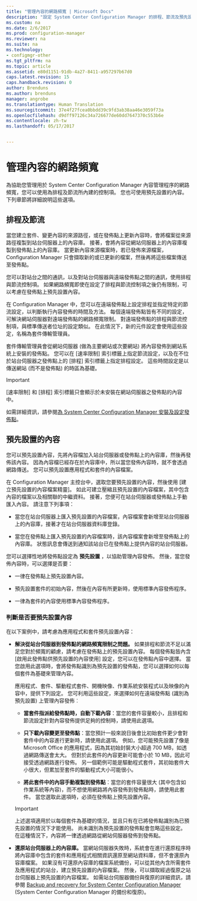 ```yaml
---
title: "管理內容的網路頻寬 | Microsoft Docs"
description: "設定 System Center Configuration Manager 的排程、節流及預先設置的內容。"
ms.custom: na
ms.date: 2/6/2017
ms.prod: configuration-manager
ms.reviewer: na
ms.suite: na
ms.technology:
- configmgr-other
ms.tgt_pltfrm: na
ms.topic: article
ms.assetid: e80d1151-91db-4a27-8411-a957297b67d0
caps.latest.revision: 15
caps.handback.revision: 0
author: Brenduns
ms.author: brenduns
manager: angrobe
ms.translationtype: Human Translation
ms.sourcegitcommit: 37e4f27fcea0bbdd39c9fd3ab38aa46e3059f73a
ms.openlocfilehash: d9dff97126c34a726677de60dd7647370c553b6e
ms.contentlocale: zh-tw
ms.lasthandoff: 05/17/2017


---
```


# <a name="manage-network-bandwidth-for-content"></a>管理內容的網路頻寬
為協助您管理用於 System Center Configuration Manager 內容管理程序的網路頻寬，您可以使用為排程及節流所內建的控制項。 您也可使用預先設置的內容。 下列章節將詳細說明這些選項。

##  <a name="BKMK_PlanningForThrottling"></a>排程及節流  

 當您建立套件、變更內容的來源路徑，或在發佈點上更新內容時，會將檔案從來源路徑複製到站台伺服器上的內容庫。 接著，會將內容從網站伺服器上的內容庫複製到發佈點上的內容庫。 當更新內容來源檔案時，若已發佈來源檔案，Configuration Manager 只會擷取新的或已更新的檔案，然後再將這些檔案傳送至發佈點。

 您可以對站台之間的通訊，以及對站台伺服器與遠端發佈點之間的通訊，使用排程與節流控制項。 如果網路頻寬即使在設定了排程與節流控制項之後仍有限制，可以考慮在發佈點上預先設置內容。  

 在 Configuration Manager 中，您可以在遠端發佈點上設定排程並指定特定的節流設定，以判斷執行內容發佈的時間及方法。 每個遠端發佈點皆有不同的設定，可解決網站伺服器對遠端發佈點的網路頻寬限制。 對遠端發佈點的排程與節流控制項，與標準傳送者位址的設定類似。 在此情況下，新的元件設定會使用這些設定，名稱為套件傳輸管理員。

 套件傳輸管理員會從網站伺服器 (做為主要網站或次要網站) 將內容發佈到網站系統上安裝的發佈點。 您可以在 [速率限制] 索引標籤上指定節流設定，以及在不位於站台伺服器之發佈點上的 [排程] 索引標籤上指定排程設定。 這些時間設定是以傳送網站 (而不是發佈點) 的時區為基礎。  

> [!IMPORTANT]  
>  [速率限制]  和 [排程]  索引標籤只會顯示於未安裝在網站伺服器之發佈點的內容中。  

如需詳細資訊，請參閱[為 System Center Configuration Manager 安裝及設定發佈點](/sccm/core/servers/deploy/configure/install-and-configure-distribution-points)。  

##  <a name="BKMK_PrestagingContent"></a>預先設置的內容  
 您可以預先設置內容，先將內容檔加入站台伺服器或發佈點上的內容庫，然後再發佈該內容。 因為內容檔已經存在於內容庫中，所以當您發佈內容時，就不會透過網路傳送。 您可以預先設置應用程式和套件的內容檔案。  

在 Configuration Manager 主控台中，選取您要預先設置的內容，然後使用 [建立預先設置的內容檔案精靈]。 如此可建立壓縮且預先設置的內容檔案，其中包含內容的檔案以及相關聯的中繼資料。 接著，您便可在站台伺服器或發佈點上手動匯入內容。 請注意下列事項：  

-   當您在站台伺服器上匯入預先設置的內容檔案，內容檔案會新增至站台伺服器上的內容庫，接著才在站台伺服器資料庫登錄。  

-   當您在發佈點上匯入預先設置的內容檔案時，該內容檔案會新增至發佈點上的內容庫。 狀態訊息會傳送到通知該站台已在發佈點上提供內容的站台伺服器。  

您可以選擇性地將發佈點設定為 **預先設置** ，以協助管理內容發佈。 然後，當您發佈內容時，可以選擇是否要：  

-   一律在發佈點上預先設置內容。  

-   預先設置套件的初始內容，然後在內容有所更新時，使用標準內容發佈程序。  

-   一律為套件的內容使用標準內容發佈程序。  

###  <a name="BKMK_DetermineToPrestageContent"></a>判斷是否要預先設置內容  
 在以下案例中，請考慮為應用程式和套件預先設置內容：  

-   **解決從站台伺服器到發佈點的網路頻寬限制之問題。** 如果排程和節流不足以滿足您對於頻寬的顧慮，請考慮在發佈點上的預先設置內容。 每個發佈點皆內含 [啟用此發佈點供預先設置的內容使用] 設定，您可以在發佈點內容中選擇。 當您啟用此選項時，會將發佈點識別為預先設置的發佈點，您可以選擇如何以每個套件為基礎來管理內容。  

    應用程式、套件、驅動程式套件、開機映像、作業系統安裝程式以及映像的內容中，提供下列設定。 您可利用這些設定，來選擇如何在遠端發佈點 (識別為預先設置) 上管理內容發佈︰  

    -   **當套件指派給發佈點時，自動下載內容**：當您的套件容量較小，且排程和節流設定針對內容發佈提供足夠的控制時，請使用此選項。  

    -   **只下載內容變更至發佈點**：當您預計一般來說日後會比初始套件更少會對套件中的內容進行更新時，請使用此選項。 例如，您可能預先設置了像是 Microsoft Office 的應用程式，因為其初始封裝大小超過 700 MB，如透過網路傳送會太大。 但對於此套件的內容更新可能會小於 10 MB，因此可接受透過網路進行發佈。 另一個範例可能是驅動程式套件，其初始套件大小很大，但累加至套件的驅動程式大小可能很小。  

    -   **將此套件中的內容手動複製到發佈點**：當您的套件容量很大 (其中包含如作業系統等內容)，而不想使用網路將內容發佈到發佈點時，請使用此套件。 當您選取此選項時，必須在發佈點上預先設置內容。  

    > [!IMPORTANT]  
    >  上述選項適用於以每個套件為基礎的情況，並且只有在已將發佈點識別為已預先設置的情況下才能使用。 尚未識別為預先設置的發佈點會忽略這些設定。 在這種情況下，內容將一律透過網路從網站伺服器發佈到發佈點。  

-   **還原站台伺服器上的內容庫。** 當網站伺服器失敗時，系統會在進行還原程序時將內容庫中包含的套件和應用程式相關資訊還原至網站資料庫，但不會還原內容庫檔案。 如果沒有可還原內容庫的檔案系統備份，可以從其他內含所需套件及應用程式的站台，建立預先設置的內容檔案。 然後，可以擷取經過復原之站台伺服器上預先設置的內容檔案。 如需站台伺服器備份與復原的詳細資訊，請參閱 [Backup and recovery for System Center Configuration Manager](/sccm/protect/understand/backup-and-recovery) (System Center Configuration Manager 的備份和復原)。  

